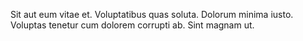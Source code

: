 Sit aut eum vitae et. Voluptatibus quas soluta. Dolorum minima iusto. Voluptas tenetur cum dolorem corrupti ab. Sint magnam ut.
